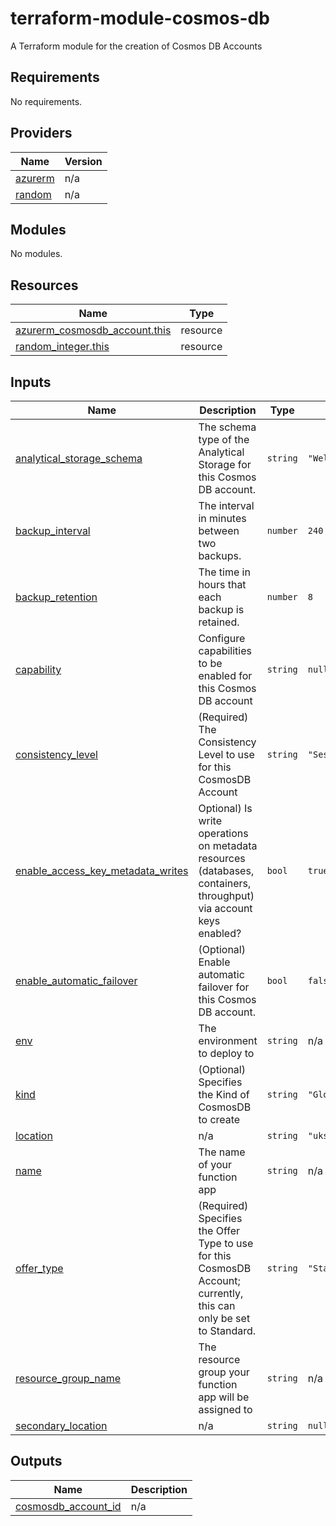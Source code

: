 # terraform-module-cosmos-db
A Terraform module for the creation of Cosmos DB Accounts

<!-- BEGIN_TF_DOCS -->
## Requirements

No requirements.

## Providers

| Name | Version |
|------|---------|
| <a name="provider_azurerm"></a> [azurerm](#provider\_azurerm) | n/a |
| <a name="provider_random"></a> [random](#provider\_random) | n/a |

## Modules

No modules.

## Resources

| Name | Type |
|------|------|
| [azurerm_cosmosdb_account.this](https://registry.terraform.io/providers/hashicorp/azurerm/latest/docs/resources/cosmosdb_account) | resource |
| [random_integer.this](https://registry.terraform.io/providers/hashicorp/random/latest/docs/resources/integer) | resource |

## Inputs

| Name | Description | Type | Default | Required |
|------|-------------|------|---------|:--------:|
| <a name="input_analytical_storage_schema"></a> [analytical\_storage\_schema](#input\_analytical\_storage\_schema) | The schema type of the Analytical Storage for this Cosmos DB account. | `string` | `"WellDefined"` | no |
| <a name="input_backup_interval"></a> [backup\_interval](#input\_backup\_interval) | The interval in minutes between two backups. | `number` | `240` | no |
| <a name="input_backup_retention"></a> [backup\_retention](#input\_backup\_retention) | The time in hours that each backup is retained. | `number` | `8` | no |
| <a name="input_capability"></a> [capability](#input\_capability) | Configure capabilities to be enabled for this Cosmos DB account | `string` | `null` | no |
| <a name="input_consistency_level"></a> [consistency\_level](#input\_consistency\_level) | (Required) The Consistency Level to use for this CosmosDB Account | `string` | `"Session"` | no |
| <a name="input_enable_access_key_metadata_writes"></a> [enable\_access\_key\_metadata\_writes](#input\_enable\_access\_key\_metadata\_writes) | Optional) Is write operations on metadata resources (databases, containers, throughput) via account keys enabled? | `bool` | `true` | no |
| <a name="input_enable_automatic_failover"></a> [enable\_automatic\_failover](#input\_enable\_automatic\_failover) | (Optional) Enable automatic failover for this Cosmos DB account. | `bool` | `false` | no |
| <a name="input_env"></a> [env](#input\_env) | The environment to deploy to | `string` | n/a | yes |
| <a name="input_kind"></a> [kind](#input\_kind) | (Optional) Specifies the Kind of CosmosDB to create | `string` | `"GlobalDocumentDB"` | no |
| <a name="input_location"></a> [location](#input\_location) | n/a | `string` | `"uksouth"` | no |
| <a name="input_name"></a> [name](#input\_name) | The name of your function app | `string` | n/a | yes |
| <a name="input_offer_type"></a> [offer\_type](#input\_offer\_type) | (Required) Specifies the Offer Type to use for this CosmosDB Account; currently, this can only be set to Standard. | `string` | `"Standard"` | no |
| <a name="input_resource_group_name"></a> [resource\_group\_name](#input\_resource\_group\_name) | The resource group your function app will be assigned to | `string` | n/a | yes |
| <a name="input_secondary_location"></a> [secondary\_location](#input\_secondary\_location) | n/a | `string` | `null` | no |

## Outputs

| Name | Description |
|------|-------------|
| <a name="output_cosmosdb_account_id"></a> [cosmosdb\_account\_id](#output\_cosmosdb\_account\_id) | n/a |
<!-- END_TF_DOCS -->